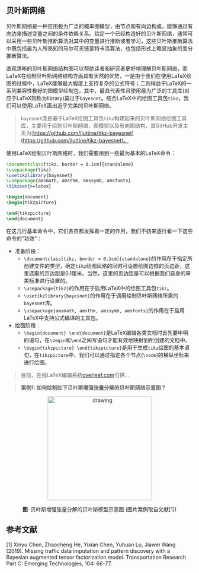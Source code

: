 
贝叶斯网络
-----------

贝叶斯网络是一种应用极为广泛的概率图模型，由节点和有向边构成，能够通过有向边来描述变量之间的条件依赖关系。给定一个已经构造好的贝叶斯网络，通常可以采用一些贝叶斯推断算法对其中的变量进行推断或者学习，这些贝叶斯推断算法中既包括最为人所熟知的马尔可夫链蒙特卡洛算法，也包括形式上略显抽象的变分推断算法。

直观清晰的贝叶斯网络结构图可以帮助读者和研究者更好地理解贝叶斯网络，而LaTeX在绘制贝叶斯网络结构方面具有天然的优势，一是由于我们在使用LaTeX绘图的过程中，LaTeX能够最大程度上支持复杂的公式符号；二则得益于LaTeX的一系列兼容性极好的图模型绘制包，其中，最具代表性且使用最为广泛的工具库(对应于LaTeX则称为library)莫过于`bayesnet`。结合LaTeX中的绘图工具包`tikz`，我们可以使用LaTeX画出近乎完美的贝叶斯网络。

> `bayesnet`库是基于LaTeX绘图工具包`tikz`构建起来的贝叶斯网络绘图工具库，主要用于绘制贝叶斯网络、图模型以及有向图结构，其GitHub开发主页为[https://github.com/jluttine/tikz-bayesnet](https://github.com/jluttine/tikz-bayesnet)。

使用LaTeX绘制贝叶斯网络时，我们需要用到一些最为基本的LaTeX命令：

```tex
\documentclass[tikz, border = 0.1cm]{standalone}
\usepackage{tikz}
\usetikzlibrary{bayesnet}
\usepackage{amsmath, amsthm, amssymb, amsfonts}
\tikzset{>=latex}

\begin{document}
\begin{tikzpicture}

\end{tikzpicture}
\end{document}
```

在这几行基本命令中，它们各自都发挥着一定的作用，我们不妨来逐行看一下这些命令的“功效”：

- 准备阶段：
  - `\documentclass[tikz, border = 0.1cm]{standalone}`的作用在于指定所创建文件的类型，确定`tikz`绘图风格的同时可设置绘图边框的页边距，这里选取的页边距是0.1厘米。当然，这里的页边距是可以根据我们自身的审美标准进行设置的。
  - `\usepackage{tikz}`的作用在于启用LaTeX中的绘图工具包`tikz`。
  - `\usetikzlibrary{bayesnet}`的作用在于调用绘制贝叶斯网络所需的`bayesnet`库。
  - `\usepackage{amsmath, amsthm, amssymb, amsfonts}`的作用在于启用LaTeX中支持公式编译的工具包。
- 绘图阶段：
  - `\begin{document} \end{document}`是LaTeX编辑各类文档时首先要申明的语句，在`\begin`和`\end`之间写语句才能有效地映射到所创建的文档中。
  - `\begin{tikzpicture} \end{tikzpicture}`是用于生成`tikz`绘图的基本语句，在`tikzpicture`中，我们可以通过指定各个节点(`\node`)的横纵坐标来进行绘图。

> 目前，在线LaTeX编辑系统[overleaf.com](overleaf.com)可供...

> **案例1: 如何绘制如下贝叶斯增强张量分解的贝叶斯网络示意图？**

<p align="center">
<img src="https://github.com/xinychen/awesome-latex-drawing/blob/master/BayesNet/BATF.png" alt="drawing" width="280"/>
</p>

<p align="center">
<b>图</b>: 贝叶斯增强张量分解的贝叶斯模型示意图 (图片案例取自文献[1])
</p>


参考文献
------------

[1] Xinyu Chen, Zhaocheng He, Yixian Chen, Yuhuan Lu, Jiawei Wang (2019). Missing traffic data imputation and pattern discovery with a Bayesian augmented tensor factorization model. Transportation Research Part C: Emerging Technologies, 104: 66-77.
